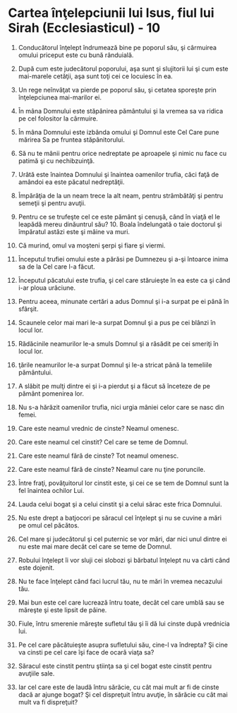 # Cartea &#238;n&#355;elepciunii lui Isus, fiul lui Sirah (Ecclesiasticul) - 10

1. Conducătorul înţelept îndrumează bine pe poporul său, şi cârmuirea omului priceput este cu bună rânduială. 

2. După cum este judecătorul poporului, aşa sunt şi slujitorii lui şi cum este mai-marele cetăţii, aşa sunt toţi cei ce locuiesc în ea. 

3. Un rege neînvăţat va pierde pe poporul său, şi cetatea sporeşte prin înţelepciunea mai-marilor ei. 

4. În mâna Domnului este stăpânirea pământului şi la vremea sa va ridica pe cel folositor la cârmuire. 

5. În mâna Domnului este izbânda omului şi Domnul este Cel Care pune mărirea Sa pe fruntea stăpânitorului. 

6. Să nu te mânii pentru orice nedreptate pe aproapele şi nimic nu face cu patimă şi cu nechibzuinţă. 

7. Urâtă este înaintea Domnului şi înaintea oamenilor trufia, căci faţă de amândoi ea este păcatul nedreptăţii. 

8. Împărăţia de la un neam trece la alt neam, pentru strâmbătăţi şi pentru semeţii şi pentru avuţii. 

9. Pentru ce se trufeşte cel ce este pământ şi cenuşă, când în viaţă el le leapădă mereu dinăuntrul său? 10. Boala îndelungată o taie doctorul şi împăratul astăzi este şi mâine va muri. 

11. Că murind, omul va moşteni şerpi şi fiare şi viermi. 

12. Începutul trufiei omului este a părăsi pe Dumnezeu şi a-şi întoarce inima sa de la Cel care l-a făcut. 

13. Începutul păcatului este trufia, şi cel care stăruieşte în ea este ca şi când i-ar ploua urâciune. 

14. Pentru aceea, minunate certări a adus Domnul şi i-a surpat pe ei până în sfârşit. 

15. Scaunele celor mai mari le-a surpat Domnul şi a pus pe cei blânzi în locul lor. 

16. Rădăcinile neamurilor le-a smuls Domnul şi a răsădit pe cei smeriţi în locul lor. 

17. ţările neamurilor le-a surpat Domnul şi le-a stricat până la temeliile pământului. 

18. A slăbit pe mulţi dintre ei şi i-a pierdut şi a făcut să înceteze de pe pământ pomenirea lor. 

19. Nu s-a hărăzit oamenilor trufia, nici urgia mâniei celor care se nasc din femei. 

20. Care este neamul vrednic de cinste? Neamul omenesc. 

21. Care este neamul cel cinstit? Cel care se teme de Domnul. 

22. Care este neamul fără de cinste? Tot neamul omenesc. 

23. Care este neamul fără de cinste? Neamul care nu ţine poruncile. 

24. Între fraţi, povăţuitorul lor cinstit este, şi cei ce se tem de Domnul sunt la fel înaintea ochilor Lui. 

25. Lauda celui bogat şi a celui cinstit şi a celui sărac este frica Domnului. 

26. Nu este drept a batjocori pe săracul cel înţelept şi nu se cuvine a mări pe omul cel păcătos. 

27. Cel mare şi judecătorul şi cel puternic se vor mări, dar nici unul dintre ei nu este mai mare decât cel care se teme de Domnul. 

28. Robului înţelept îi vor sluji cei slobozi şi bărbatul înţelept nu va cârti când este dojenit. 

29. Nu te face înţelept când faci lucrul tău, nu te mări în vremea necazului tău. 

30. Mai bun este cel care lucrează întru toate, decât cel care umblă sau se măreşte şi este lipsit de pâine. 

31. Fiule, întru smerenie măreşte sufletul tău şi îi dă lui cinste după vrednicia lui. 

32. Pe cel care păcătuieşte asupra sufletului său, cine-l va îndrepta? Şi cine va cinsti pe cel care îşi face de ocară viaţa sa? 

33. Săracul este cinstit pentru ştiinţa sa şi cel bogat este cinstit pentru avuţiile sale. 

34. Iar cel care este de laudă întru sărăcie, cu cât mai mult ar fi de cinste dacă ar ajunge bogat? Şi cel dispreţuit întru avuţie, în sărăcie cu cât mai mult va fi dispreţuit? 

